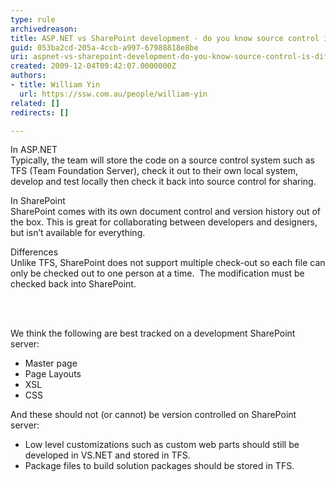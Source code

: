```yaml
---
type: rule
archivedreason: 
title: ASP.NET vs SharePoint development - do you know source control is different?
guid: 053ba2cd-205a-4ccb-a997-67988818e8be
uri: aspnet-vs-sharepoint-development-do-you-know-source-control-is-different
created: 2009-12-04T09:42:07.0000000Z
authors:
- title: William Yin
  url: https://ssw.com.au/people/william-yin
related: []
redirects: []

---
```




  <p>In ASP.NET<br>
Typically, the team will store the code on a source control system such as TFS (Team Foundation Server), check it out to their own local system, develop and test locally then check it back into source control for sharing.</p>
<p>In SharePoint<br>
SharePoint comes with its own document control and version history out of the box.&#160;This is great for collaborating between developers and designers, but isn’t available for everything.</p>
<p>Differences<br>
Unlike TFS, SharePoint does not support multiple check-out so each file can only be checked out to one person at a time.&#160; The modification must be checked back into SharePoint. </p>

<br><excerpt class='endintro'></excerpt><br>

  <p>We think the following are best tracked on a development SharePoint server&#58; </p>
<ul>
    <li>Master page </li>
    <li>Page Layouts </li>
    <li>XSL </li>
    <li>CSS </li>
</ul>
<p>And these should not (or cannot) be version controlled on SharePoint server&#58; </p>
<ul>
    <li>Low level customizations such as custom web parts should still be developed in VS.NET and stored in TFS. </li>
    <li>Package files to build solution packages should be stored in TFS. </li>
</ul>



